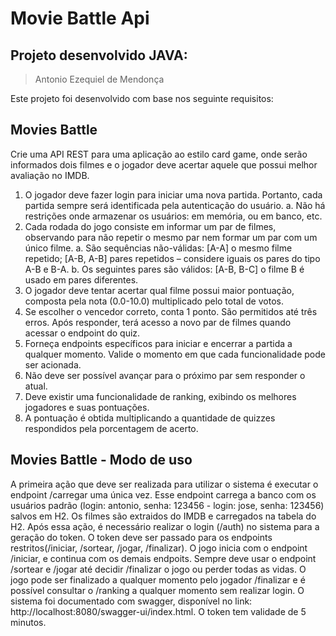 # Movie Battle Api

## Projeto desenvolvido JAVA: 
>Antonio Ezequiel de Mendonça

Este projeto foi desenvolvido com base nos seguinte requisitos: 
## Movies Battle
Crie uma API REST para uma aplicação ao estilo card game, onde serão informados dois filmes e o jogador deve acertar aquele que possui melhor avaliação no IMDB.

1. O jogador deve fazer login para iniciar uma nova partida. Portanto, cada partida sempre será identificada pela autenticação do usuário.
a. Não há restrições onde armazenar os usuários: em memória, ou em banco, etc.
2. Cada rodada do jogo consiste em informar um par de filmes, observando para não repetir o mesmo par nem formar um par com um único filme.
a. São sequências não-válidas: [A-A] o mesmo filme repetido; [A-B, A-B] pares repetidos – considere iguais os pares do tipo A-B e B-A.
b. Os seguintes pares são válidos: [A-B, B-C] o filme B é usado em pares diferentes.
3. O jogador deve tentar acertar qual filme possui maior pontuação, composta pela nota (0.0-10.0) multiplicado pelo total de votos.
4. Se escolher o vencedor correto, conta 1 ponto. São permitidos até três erros. Após responder, terá acesso a novo par de filmes quando acessar o endpoint do quiz.
5. Forneça endpoints específicos para iniciar e encerrar a partida a qualquer momento. Valide o momento em que cada funcionalidade pode ser acionada.
6. Não deve ser possível avançar para o próximo par sem responder o atual.
7. Deve existir uma funcionalidade de ranking, exibindo os melhores jogadores e suas pontuações.
8. A pontuação é obtida multiplicando a quantidade de quizzes respondidos pela porcentagem de acerto.

## Movies Battle - Modo de uso
A primeira ação que deve ser realizada para utilizar o sistema é executar o endpoint /carregar uma única vez. 
Esse endpoint carrega a banco com os usuários padrão (login: antonio, senha: 123456 - login: jose, senha: 123456) salvos em H2. Os filmes são extraidos do IMDB e carregados na tabela do H2. 
Após essa ação, é necessário realizar o login (/auth) no sistema para a geração do token. 
O token deve ser passado para os endpoints restritos(/iniciar, /sortear, /jogar, /finalizar). 
O jogo inicia com o endpoint /iniciar, e continua com os demais endpoits. 
Sempre deve usar o endpoint /sortear e /jogar até decidir /finalizar o jogo ou perder todas as vidas. 
O jogo pode ser finalizado a qualquer momento pelo jogador /finalizar e é possível consultar o /ranking a qualquer momento sem realizar login.
O sistema foi documentado com swagger, disponível no link: http://localhost:8080/swagger-ui/index.html.
O token tem validade de 5 minutos.
